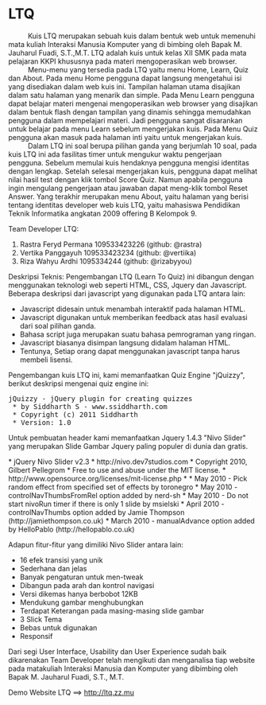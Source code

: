 LTQ
===

<p> &nbsp;&nbsp;&nbsp;&nbsp;&nbsp;&nbsp;&nbsp;&nbsp;&nbsp;&nbsp;Kuis LTQ merupakan sebuah kuis dalam bentuk web untuk memenuhi mata kuliah Interaksi Manusia Komputer yang 
di bimbing oleh Bapak M. Jauharul Fuadi, S.T.,M.T. LTQ adalah kuis untuk kelas XII SMK pada mata pelajaran KKPI khususnya
pada materi mengoperasikan web browser.<br/>
&nbsp;&nbsp;&nbsp;&nbsp;&nbsp;&nbsp;&nbsp;&nbsp;&nbsp;&nbsp;Menu-menu yang tersedia pada LTQ yaitu menu Home, Learn, Quiz dan About. Pada menu Home pengguna dapat 
langsung mengetahui isi yang disediakan dalam web kuis ini. Tampilan halaman utama disajikan dalam satu halaman yang 
menarik dan simple. Pada Menu Learn pengguna dapat belajar materi mengenai mengoperasikan web browser yang disajikan 
dalam bentuk flash dengan tampilan yang dinamis sehingga memudahkan pengguna dalam mempelajari materi. Jadi pengguna 
sangat disarankan untuk belajar pada menu Learn sebelum mengerjakan kuis. Pada Menu Quiz pengguna akan masuk pada 
halaman inti yaitu untuk mengerjakan kuis.<br/>
&nbsp;&nbsp;&nbsp;&nbsp;&nbsp;&nbsp;&nbsp;&nbsp;&nbsp;&nbsp;Dalam LTQ ini soal berupa pilihan ganda yang berjumlah 10 soal, pada kuis LTQ ini ada fasilitas timer untuk 
mengukur waktu pengerjaan pengguna. Sebelum memulai kuis hendaknya pengguna mengisi identitas dengan lengkap. 
Setelah selesai mengerjakan kuis, pengguna dapat melihat nilai hasil test dengan klik tombol Score Quiz. 
Namun apabila pengguna ingin mengulang pengerjaan atau jawaban dapat meng-klik tombol Reset Answer. Yang terakhir 
merupakan menu About, yaitu halaman yang berisi tentang identitas developer web kuis LTQ, yaitu mahasiswa Pendidikan
Teknik Informatika angkatan 2009 offering B Kelompok 9.</p>

Team Developer LTQ:
<ol>
<li> Rastra Feryd Permana 109533423226 (github: @rastra)</li>
<li>Vertika Panggayuh 109533423234 (github: @vertiika)</li>
<li>Riza Wahyu Ardhi  1095334244 (github: @rizabyyou)</li></ol>

Deskripsi Teknis:
Pengembangan LTQ (Learn To Quiz) ini dibangun dengan menggunakan teknologi web seperti HTML, CSS, Jquery dan Javascript.
Beberapa deskripsi dari javascript yang digunakan pada LTQ antara lain:
<ul>
<li>Javascript didesain untuk menambah interaktif pada halaman HTML.</li>
<li>Javascript digunakan untuk memberikan feedback atas hasil evaluasi dari soal pilihan ganda.</li>
<li>Bahasa script juga merupakan suatu bahasa pemrograman yang ringan.</li>
<li>Javascript biasanya disimpan langsung didalam halaman HTML.</li>
<li>Tentunya, Setiap orang dapat menggunakan javascript tanpa harus membeli lisensi.</li></ul>

Pengembangan kuis LTQ ini, kami memanfaatkan Quiz Engine "jQuizzy", berikut deskripsi mengenai quiz engine ini:<br/>
<pre>jQuizzy - jQuery plugin for creating quizzes
 * by Siddharth S - www.ssiddharth.com
 * Copyright (c) 2011 Siddharth
 * Version: 1.0</pre>


<p>Untuk pembuatan header kami memanfaatkan Jquery 1.4.3 "Nivo Slider" yang merupakan Slide Gambar Jquery paling populer di dunia dan gratis.</p>
 * jQuery Nivo Slider v2.3
 * http://nivo.dev7studios.com 
 * Copyright 2010, Gilbert Pellegrom
 * Free to use and abuse under the MIT license.
 * http://www.opensource.org/licenses/mit-license.php * 
 * May 2010 - Pick random effect from specified set of effects by toronegro
 * May 2010 - controlNavThumbsFromRel option added by nerd-sh
 * May 2010 - Do not start nivoRun timer if there is only 1 slide by msielski
 * April 2010 - controlNavThumbs option added by Jamie Thompson (http://jamiethompson.co.uk)
 * March 2010 - manualAdvance option added by HelloPablo (http://hellopablo.co.uk) 
<br/>

Adapun fitur-fitur yang dimiliki Nivo Slider antara lain:
<ul>
<li>16 efek transisi yang unik</li>
<li>Sederhana dan jelas</li>
<li>Banyak pengaturan untuk men-tweak</li>
<li>Dibangun pada arah dan kontrol navigasi</li>
<li>Versi dikemas hanya berbobot 12KB</li>
<li>Mendukung gambar menghubungkan</li>
<li>Terdapat Keterangan pada masing-masing slide gambar</li>
<li>3 Slick Tema</li>
<li>Bebas untuk digunakan </li>
<li>Responsif</li></ul>

Dari segi User Interface, Usability dan User Experience sudah baik dikarenakan Team Developer telah mengikuti dan menganalisa tiap website pada matakuliah
Interaksi Manusia dan Komputer yang dibimbing oleh Bapak M. Jauharul Fuadi, S.T., M.T.

Demo Website LTQ ==> http://ltq.zz.mu 
